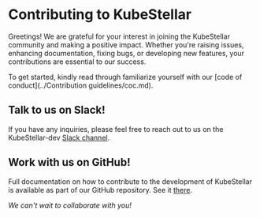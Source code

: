 # Contributing to KubeStellar
Greetings! We are grateful for your interest in joining the KubeStellar community and making a positive impact. Whether you're raising issues, enhancing documentation, fixing bugs, or developing new features, your contributions are essential to our success.

To get started, kindly read through familiarize yourself with our [code of conduct](../Contribution guidelines/coc.md).

## Talk to us on Slack!

If you have any inquiries, please feel free to reach out to us on the KubeStellar-dev [Slack channel](https://kubernetes.slack.com/archives/C058SUSL5AA/).

## Work with us on GitHub!

Full documentation on how to contribute to the development of KubeStellar is available as part of our GitHub repository. See it [there](https://github.com/kubestellar/kubestellar/blob/main/docs/content/direct/contributor.md).

*We can't wait to collaborate with you!*


